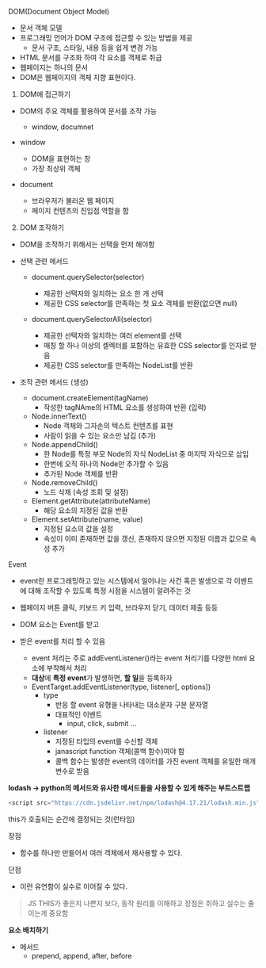DOM(Document Object Model)
- 문서 객체 모델
- 프로그래밍 언어가 DOM 구조에 접근할 수 있는 방법을 제공
  - 문서 구조, 스타일, 내용 등을 쉽게 변경 가능
- HTML 문서를 구조화 하여 각 요소를 객체로 취급
- 웹페이지는 하나의 문서
- DOM은 웹페이지의 객체 지향 표현이다.

1. DOM에 접근하기
  - DOM의 주요 객체를 활용하여 문서를 조작 가능
    - window, documnet

  - window
    - DOM을 표현하는 창
    - 가장 최상위 객체
  
  - document
    - 브라우저가 불러온 웹 페이지
    - 페이지 컨텐츠의 진입점 역할을 함


2. DOM 조작하기
  - DOM을 조작하기 위해서는 선택을 먼저 해야함
  - 선택 관련 메서드

    - document.querySelector(selector)
      - 제공한 선택자와 일치하는 요소 한 개 선택
      - 제공한 CSS selector를 만족하는 첫 요소 객체를 반환(없으면 null)

    - document.querySelectorAll(selector)
      - 제공한 선택자와 일치하는 여러 element를 선택
      - 매칭 할 하나 이상의 셀렉터를 포함하는 유효한 CSS selector를 인자로 받음
      - 제공한 CSS selector를 만족하는 NodeList를 반환

  - 조작 관련 메서드
    (생성)
    - document.createElement(tagName)
      - 작성한 tagNAme의 HTML 요소를 생성하여 반환
    (입력)
    - Node.innerText()
      - Node 객체와 그자손의 텍스트 컨텐츠를 표현
      - 사람이 읽을 수 있는 요소만 남김
    (추가)
    - Node.appendChild()
      - 한 Node를 특정 부모 Node의 자식 NodeList 중 마지막 자식으로 삽입
      - 한번에 오직 하나의 Node만 추가할 수 있음
      - 추가된 Node 객체를 반환
    - Node.removeChild()
      - 노드 삭제
    (속성 조회 및 설정)
    - Element.getAttribute(attributeName)
      - 해당 요소의 지정된 값을 반환
    - Element.setAttribute(name, value)
      - 지정된 요소의 값을 설정
      - 속성이 이미 존재하면 값을 갱신, 존재하지 않으면 지정된 이름과 값으로 속성 추가

  
Event
- event란 프로그래밍하고 있는 시스템에서 일어나는 사건 혹은 발생으로 각 이벤트에 대해 조작할 수 있도록 특정 시점을 시스템이 알려주는 것
- 웹페이지 버튼 클릭, 키보드 키 입력, 브라우저 닫기, 데이터 제출 등등

- DOM 요소는 Event를 받고
- 받은 event를 처리 할 수 있음
  - event 처리는 주로 addEventListener()라는 event 처리기를 다양한 html 요소에 부착해서 처리
  - **대상**에 **특정 event**가 발생하면, **할 일**을 등록하자
  - EventTarget.addEventListener(type, listener[, options])
    - type
      - 반응 할 event 유형을 나타내는 대소문자 구분 문자열
      - 대표적인 이벤트
        - input, click, submit ...
    - listener
      - 지정된 타입의 event를 수신할 객체
      - janascript function 객체(콜백 함수)여야 함
      - 콜백 함수는 발생한 event의 데이터를 가진 event 객체를 유일한 매개변수로 받음


    

**lodash -> python의 메서드와 유사한 메서드들을 사용할 수 있게 해주는 부트스트랩**
```javascript
<script src="https://cdn.jsdelivr.net/npm/lodash@4.17.21/lodash.min.js"></script>
```


this가 호출되는 순간에 결정되는 것(런타임)

장점
- 함수를 하나만 만들어서 여러 객체에서 재사용할 수 있다.

단점
- 이런 유연함이 실수로 이어질 수 있다.

> JS THIS가 좋은지 나쁜지 보다, 동작 원리를 이해하고 장점은 취하고 실수는 줄이는게 중요함




**요소 배치하기**
- 메서드
  - prepend, append, after, before